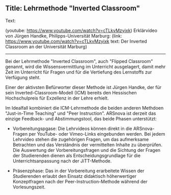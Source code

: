 Title: Lehrmethode "Inverted Classroom"
----
Text:

(youtube:  https://www.youtube.com/watch?v=cTLkvMzyixk)
Erklärvideo von Jürgen Handke, Philipps-Universität Marburg:
(link: https://www.youtube.com/watch?v=cTLkvMzyixk text: Der Inverted Classroom an der Universität Marburg)

****

Bei der Lehrmethode "Inverted Classroom", auch "Flipped Classroom" genannt, wird die Wissensvermittlung im Unterricht ausgelagert, damit mehr Zeit im Unterricht für Fragen und für die Vertiefung des Lernstoffs zur Verfügung steht.

Einer der aktivsten Befürworter dieser Methode ist Jürgen Handke, der für sein Inverted-Classroom-Modell (ICM) bereits den Hessischen Hochschulpreis für Exzellenz in der Lehre erhielt.

Im Idealfall kombiniert die ICM-Lehrmethode die beiden anderen Methdoen "Just-in-Time Teaching" und "Peer Instruction". ARSnova ist derzeit das einzige Feedback- und Abstimmungstool, das beide Phasen unterstützt:

* Vorbereitungspgase: Die Lehrvideos können direkt in die ARSnova-Fragen per YouTube- oder Vimeo-Links eingebunden werden. Bei jedem Lehrvideo stehen die zugehörigen Fragen, um das aufmerksame Betrachten und das Verständnis der vermittelten Inhalte zu überprüfen. Die Auswertung der Vorbereitungsfragen und die Sichtung der Fragen der Studierenden dienen als Entscheidungsgrundlage für die Unterrichtsanpassung nach der JiTT-Methode.

* Präsenzphase: Das in der Vorbereitung erarbeitete Wissen der Studierenden erlaubt den Einsatz didaktisch höherwertiger Konzeptfragen nach der Peer-Instruction-Methode während der Vorlesungszeit.  
